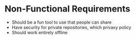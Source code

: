 Non-Functional Requirements
========================

- Should be a fun tool to use that people can share
- Have security for private repositories, which privaxy policy
- Should work entirely offline